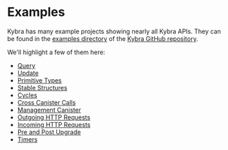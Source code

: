 # Examples

Kybra has many example projects showing nearly all Kybra APIs. They can be found in the [examples directory](https://github.com/demergent-labs/kybra/tree/main/examples) of the [Kybra GitHub repository](https://github.com/demergent-labs/kybra).

We'll highlight a few of them here:

-   [Query](https://github.com/demergent-labs/kybra/tree/main/examples/query)
-   [Update](https://github.com/demergent-labs/kybra/tree/main/examples/update)
-   [Primitive Types](https://github.com/demergent-labs/kybra/tree/main/examples/primitive_types)
-   [Stable Structures](https://github.com/demergent-labs/kybra/tree/main/examples/stable_structures)
-   [Cycles](https://github.com/demergent-labs/kybra/tree/main/examples/cycles)
-   [Cross Canister Calls](https://github.com/demergent-labs/kybra/tree/main/examples/cross_canister_calls)
-   [Management Canister](https://github.com/demergent-labs/kybra/tree/main/examples/management_canister)
-   [Outgoing HTTP Requests](https://github.com/demergent-labs/kybra/tree/main/examples/outgoing_http_requests)
-   [Incoming HTTP Requests](https://github.com/demergent-labs/kybra/tree/main/examples/motoko_examples/http_counter)
-   [Pre and Post Upgrade](https://github.com/demergent-labs/kybra/tree/main/examples/pre_and_post_upgrade)
-   [Timers](https://github.com/demergent-labs/kybra/tree/main/examples/timers)
